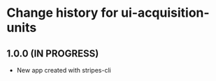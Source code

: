 # Change history for ui-acquisition-units

## 1.0.0 (IN PROGRESS)

* New app created with stripes-cli
